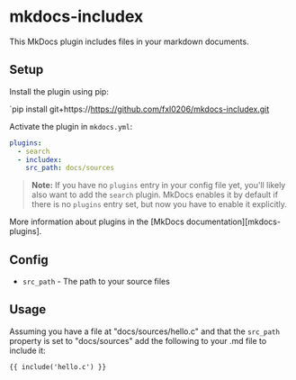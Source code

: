 # mkdocs-includex

This MkDocs plugin includes files in your markdown documents.

## Setup

Install the plugin using pip:

`pip install git+https://https://github.com/fxl0206/mkdocs-includex.git


Activate the plugin in `mkdocs.yml`:
```yaml
plugins:
  - search
  - includex:
    src_path: docs/sources
```

> **Note:** If you have no `plugins` entry in your config file yet, you'll likely also want to add the `search` plugin. MkDocs enables it by default if there is no `plugins` entry set, but now you have to enable it explicitly.

More information about plugins in the [MkDocs documentation][mkdocs-plugins].

## Config

* `src_path` - The path to your source files

## Usage

Assuming you have a file at "docs/sources/hello.c" and that the `src_path` property is set to "docs/sources" add the following to your .md file to include it:

```md
{{ include('hello.c') }}
```

